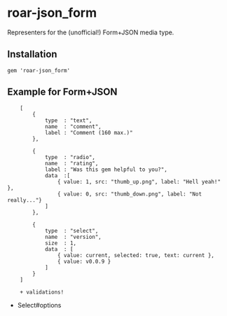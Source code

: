 # roar-json_form

Representers for the (unofficial!) Form+JSON media type.

## Installation

    gem 'roar-json_form'


## Example for Form+JSON

		[
			{
				type  : "text",
				name  : "comment",
				label : "Comment (160 max.)"
			},

			{
				type  : "radio",
				name  : "rating",
				label : "Was this gem helpful to you?",
				data  :[
					{ value: 1, src: "thumb_up.png", label: "Hell yeah!" },
					{ value: 0, src: "thumb_down.png", label: "Not really..."}
				]
			},

			{
				type  : "select",
				name  : "version",
				size  : 1,
				data  : [
					{ value: current, selected: true, text: current },
					{ value: v0.0.9 }
				]
			}
		]

		+ validations!

* Select#options